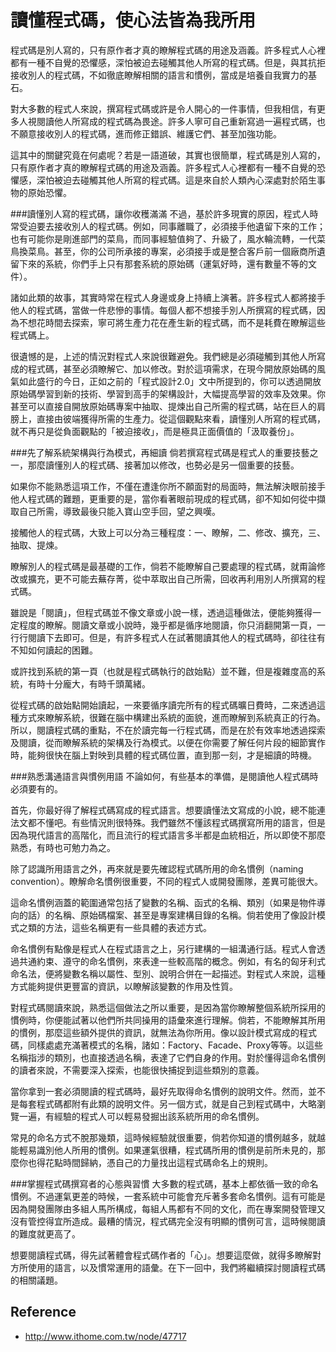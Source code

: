 # 讀懂程式碼，使心法皆為我所用

程式碼是別人寫的，只有原作者才真的瞭解程式碼的用途及涵義。許多程式人心裡都有一種不自覺的恐懼感，深怕被迫去碰觸其他人所寫的程式碼。但是，與其抗拒接收別人的程式碼，不如徹底瞭解相關的語言和慣例，當成是培養自我實力的基石。


對大多數的程式人來說，撰寫程式碼或許是令人開心的一件事情，但我相信，有更多人視閱讀他人所寫成的程式碼為畏途。許多人寧可自己重新寫過一遍程式碼，也不願意接收別人的程式碼，進而修正錯誤、維護它們、甚至加強功能。

這其中的關鍵究竟在何處呢？若是一語道破，其實也很簡單，程式碼是別人寫的，只有原作者才真的瞭解程式碼的用途及涵義。許多程式人心裡都有一種不自覺的恐懼感，深怕被迫去碰觸其他人所寫的程式碼。這是來自於人類內心深處對於陌生事物的原始恐懼。

###讀懂別人寫的程式碼，讓你收穫滿滿
不過，基於許多現實的原因，程式人時常受迫要去接收別人的程式碼。例如，同事離職了，必須接手他遺留下來的工作；也有可能你是剛進部門的菜鳥，而同事經驗值夠了、升級了，風水輪流轉，一代菜鳥換菜鳥。甚至，你的公司所承接的專案，必須接手或是整合客戶前一個廠商所遺留下來的系統，你們手上只有那套系統的原始碼（運氣好時，還有數量不等的文件）。

諸如此類的故事，其實時常在程式人身邊或身上持續上演著。許多程式人都將接手他人的程式碼，當做一件悲慘的事情。每個人都不想接手別人所撰寫的程式碼，因為不想花時間去探索，寧可將生產力花在產生新的程式碼，而不是耗費在瞭解這些程式碼上。

很遺憾的是，上述的情況對程式人來說很難避免。我們總是必須碰觸到其他人所寫成的程式碼，甚至必須瞭解它、加以修改。對於這項需求，在現今開放原始碼的風氣如此盛行的今日，正如之前的「程式設計2.0」文中所提到的，你可以透過開放原始碼學習到新的技術、學習到高手的架構設計，大幅提高學習的效率及效果。你甚至可以直接自開放原始碼專案中抽取、提煉出自己所需的程式碼，站在巨人的肩膀上，直接由彼端獲得所需的生產力。從這個觀點來看，讀懂別人所寫的程式碼，就不再只是從負面觀點的「被迫接收」，而是極具正面價值的「汲取養份」。

###先了解系統架構與行為模式，再細讀
倘若撰寫程式碼是程式人的重要技藝之一，那麼讀懂別人的程式碼、接著加以修改，也勢必是另一個重要的技藝。

如果你不能熟悉這項工作，不僅在遭逢你所不願面對的局面時，無法解決眼前接手他人程式碼的難題，更重要的是，當你看著眼前現成的程式碼，卻不知如何從中擷取自己所需，導致最後只能入寶山空手回，望之興嘆。

接觸他人的程式碼，大致上可以分為三種程度：一、瞭解，二、修改、擴充，三、抽取、提煉。

瞭解別人的程式碼是最基礎的工作，倘若不能瞭解自己要處理的程式碼，就甭論修改或擴充，更不可能去蕪存菁，從中萃取出自己所需，回收再利用別人所撰寫的程式碼。

雖說是「閱讀」，但程式碼並不像文章或小說一樣，透過這種做法，便能夠獲得一定程度的瞭解。閱讀文章或小說時，幾乎都是循序地閱讀，你只消翻開第一頁，一行行閱讀下去即可。但是，有許多程式人在試著閱讀其他人的程式碼時，卻往往有不知如何讀起的困難。

或許找到系統的第一頁（也就是程式碼執行的啟始點）並不難，但是複雜度高的系統，有時十分龐大，有時千頭萬緒。

從程式碼的啟始點開始讀起，一來要循序讀完所有的程式碼曠日費時，二來透過這種方式來瞭解系統，很難在腦中構建出系統的面貌，進而瞭解到系統真正的行為。所以，閱讀程式碼的重點，不在於讀完每一行程式碼，而是在於有效率地透過探索及閱讀，從而瞭解系統的架構及行為模式。以便在你需要了解任何片段的細節實作時，能夠很快在腦上對映到具體的程式碼位置，直到那一刻，才是細讀的時機。

###熟悉溝通語言與慣例用語
不論如何，有些基本的準備，是閱讀他人程式碼時必須要有的。

首先，你最好得了解程式碼寫成的程式語言。想要讀懂法文寫成的小說，總不能連法文都不懂吧。有些情況則很特殊。我們雖然不懂該程式碼撰寫所用的語言，但是因為現代語言的高階化，而且流行的程式語言多半都是血統相近，所以即使不那麼熟悉，有時也可勉力為之。

除了認識所用語言之外，再來就是要先確認程式碼所用的命名慣例（naming convention）。瞭解命名慣例很重要，不同的程式人或開發團隊，差異可能很大。

這命名慣例涵蓋的範圍通常包括了變數的名稱、函式的名稱、類別（如果是物件導向的話）的名稱、原始碼檔案、甚至是專案建構目錄的名稱。倘若使用了像設計模式之類的方法，這些名稱更有一些具體的表述方式。

命名慣例有點像是程式人在程式語言之上，另行建構的一組溝通行話。程式人會透過共通約束、遵守的命名慣例，來表達一些較高階的概念。例如，有名的匈牙利式命名法，便將變數名稱以屬性、型別、說明合併在一起描述。對程式人來說，這種方式能夠提供更豐富的資訊，以瞭解該變數的作用及性質。

對程式碼閱讀來說，熟悉這個做法之所以重要，是因為當你瞭解整個系統所採用的慣例時，你便能試著以他們所共同操用的語彙來進行理解。倘若，不能瞭解其所用的慣例，那麼這些額外提供的資訊，就無法為你所用。像以設計模式寫成的程式碼，同樣處處充滿著模式的名稱，諸如：Factory、Facade、Proxy等等。以這些名稱指涉的類別，也直接透過名稱，表達了它們自身的作用。對於懂得這命名慣例的讀者來說，不需要深入探索，也能很快捕捉到這些類別的意義。

當你拿到一套必須閱讀的程式碼時，最好先取得命名慣例的說明文件。然而，並不是每套程式碼都附有此類的說明文件。另一個方式，就是自己到程式碼中，大略瀏覽一遍，有經驗的程式人可以輕易發掘出該系統所用的命名慣例。

常見的命名方式不脫那幾類，這時候經驗就很重要，倘若你知道的慣例越多，就越能輕易識別他人所用的慣例。如果運氣很糟，程式碼所用的慣例是前所未見的，那麼你也得花點時間歸納，憑自己的力量找出這程式碼命名上的規則。

###掌握程式碼撰寫者的心態與習慣
大多數的程式碼，基本上都依循一致的命名慣例。不過運氣更差的時候，一套系統中可能會充斥著多套命名慣例。這有可能是因為開發團隊由多組人馬所構成，每組人馬都有不同的文化，而在專案開發管理又沒有管控得宜所造成。最糟的情況，程式碼完全沒有明顯的慣例可言，這時候閱讀的難度就更高了。

想要閱讀程式碼，得先試著體會程式碼作者的「心」。想要這麼做，就得多瞭解對方所使用的語言，以及慣常運用的語彙。在下一回中，我們將繼續探討閱讀程式碼的相關議題。


## Reference
- http://www.ithome.com.tw/node/47717